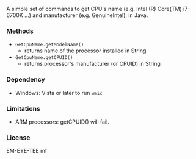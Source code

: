 A simple set of commands to get CPU's name (e.g. Intel (R) Core(TM) i7-6700K ...) and manufacturer (e.g. GenuineIntel), in Java.

### Methods
- ```GetCpuName.getModelName()```
    + returns name of the processor installed in String
- ```GetCpuName.getCPUID()```
    + returns processor's manufacturer (or CPUID) in String

### Dependency
- Windows: Vista or later to run `wmic`

### Limitations
- ARM processors: getCPUID() will fail.

### License

EM-EYE-TEE mf
